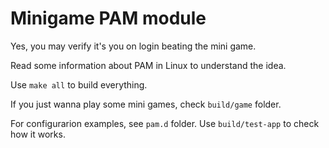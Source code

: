 # Minigame PAM module
Yes, you may verify it's you on login beating the mini game.

Read some information about PAM in Linux to understand the idea.

Use ```make all``` to build everything.

If you just wanna play some mini games, check ```build/game``` folder.

For configurarion examples, see ```pam.d``` folder.
Use ```build/test-app``` to check how it works.
